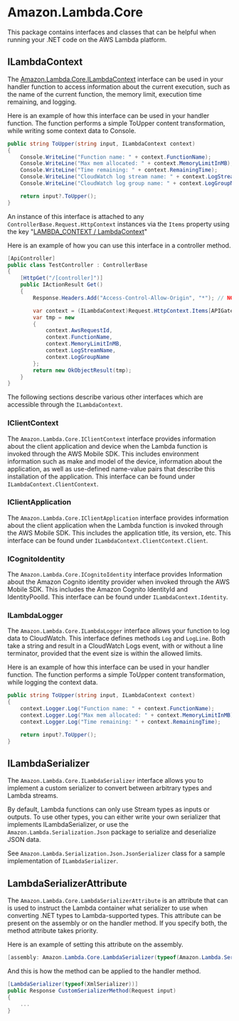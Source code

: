 # Amazon.Lambda.Core

This package contains interfaces and classes that can be helpful when running your .NET code on the AWS Lambda platform.

## ILambdaContext

The [Amazon.Lambda.Core.ILambdaContext](./ILambdaContext.cs) interface can be used in your handler function to access information about the current execution, such as the name of the current function, the memory limit, execution time remaining, and logging.

Here is an example of how this interface can be used in your handler function.
The function performs a simple ToUpper content transformation, while writing some context data to Console.

```csharp
public string ToUpper(string input, ILambdaContext context)
{
    Console.WriteLine("Function name: " + context.FunctionName);
    Console.WriteLine("Max mem allocated: " + context.MemoryLimitInMB);
    Console.WriteLine("Time remaining: " + context.RemainingTime);
    Console.WriteLine("CloudWatch log stream name: " + context.LogStreamName);
    Console.WriteLine("CloudWatch log group name: " + context.LogGroupName);

    return input?.ToUpper();
}
```

An instance of this interface is attached to any `ControllerBase.Request.HttpContext` instances via the `Items` property using the key "[LAMBDA_CONTEXT / LambdaContext](../Amazon.Lambda.AspNetCoreServer/APIGatewayProxyFunction.cs)"

Here is an example of how you can use this interface in a controller method.

```csharp
[ApiController]
public class TestController : ControllerBase
{
    [HttpGet("/[controller]")]
    public IActionResult Get()
    {
        Response.Headers.Add("Access-Control-Allow-Origin", "*"); // NOTE: Should be configured via app.UseCors in Startup.cs

        var context = (ILambdaContext)Request.HttpContext.Items[APIGatewayProxyFunction.LAMBDA_CONTEXT];
        var tmp = new
        {
            context.AwsRequestId,
            context.FunctionName,
            context.MemoryLimitInMB,
            context.LogStreamName,
            context.LogGroupName
        };
        return new OkObjectResult(tmp);
    }
}
```

The following sections describe various other interfaces which are accessible through the `ILambdaContext`.

### IClientContext

The `Amazon.Lambda.Core.IClientContext` interface provides information about the client application and device when the Lambda function is invoked through the AWS Mobile SDK. This includes environment information such as make and model of the device, information about the application, as well as use-defined name-value pairs that describe this installation of the application.
This interface can be found under `ILambdaContext.ClientContext`.

### IClientApplication

The `Amazon.Lambda.Core.IClientApplication` interface provides information about the client application when the Lambda function is invoked through the AWS Mobile SDK. This includes the application title, its version, etc.
This interface can be found under `ILambdaContext.ClientContext.Client`.

### ICognitoIdentity

The `Amazon.Lambda.Core.ICognitoIdentity` interface provides Information about the Amazon Cognito identity provider when invoked through the AWS Mobile SDK. This includes the Amazon Cognito IdentityId and IdentityPoolId.
This interface can be found under `ILambdaContext.Identity`.

### ILambdaLogger

The `Amazon.Lambda.Core.ILambdaLogger` interface allows your function to log data to CloudWatch. This interface defines methods `Log` and `LogLine`. Both take a string and result in a CloudWatch Logs event, with or without a line terminator, provided that the event size is within the allowed limits.

Here is an example of how this interface can be used in your handler function.
The function performs a simple ToUpper content transformation, while logging the context data.

```csharp
public string ToUpper(string input, ILambdaContext context)
{
    context.Logger.Log("Function name: " + context.FunctionName);
    context.Logger.Log("Max mem allocated: " + context.MemoryLimitInMB);
    context.Logger.Log("Time remaining: " + context.RemainingTime);

    return input?.ToUpper();
}
```

## ILambdaSerializer

The `Amazon.Lambda.Core.ILambdaSerializer` interface allows you to implement a custom serializer to convert between arbitrary types and Lambda streams.

By default, Lambda functions can only use Stream types as inputs or outputs. To use other types, you can either write your own serializer that implements ILambdaSerializer, or use the `Amazon.Lambda.Serialization.Json` package to serialize and deserialize JSON data.

See `Amazon.Lambda.Serialization.Json.JsonSerializer` class for a sample implementation of `ILambdaSerializer`.

## LambdaSerializerAttribute

The `Amazon.Lambda.Core.LambdaSerializerAttribute` is an attribute that can is used to instruct the Lambda container what serializer to use when converting .NET types to Lambda-supported types.
This attribute can be present on the assembly or on the handler method. If you specify both, the method attribute takes priority.

Here is an example of setting this attribute on the assembly.

```csharp
[assembly: Amazon.Lambda.Core.LambdaSerializer(typeof(Amazon.Lambda.Serialization.Json.JsonSerializer))]
```

And this is how the method can be applied to the handler method.

```csharp
[LambdaSerializer(typeof(XmlSerializer))]
public Response CustomSerializerMethod(Request input)
{
    ...
}
```
